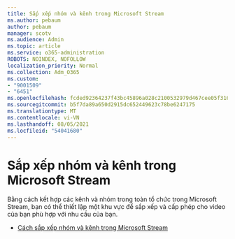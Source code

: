 ```yaml
---
title: Sắp xếp nhóm và kênh trong Microsoft Stream
ms.author: pebaum
author: pebaum
manager: scotv
ms.audience: Admin
ms.topic: article
ms.service: o365-administration
ROBOTS: NOINDEX, NOFOLLOW
localization_priority: Normal
ms.collection: Adm_O365
ms.custom:
- "9001509"
- "6451"
ms.openlocfilehash: fcded92364237f43bc45896a028c2100532979d467cee05f3166118a02894831
ms.sourcegitcommit: b5f7da89a650d2915dc652449623c78be6247175
ms.translationtype: MT
ms.contentlocale: vi-VN
ms.lasthandoff: 08/05/2021
ms.locfileid: "54041680"
---
```

# <a name="organize-groups-and-channels-in-microsoft-stream"></a>Sắp xếp nhóm và kênh trong Microsoft Stream

Bằng cách kết hợp các kênh và nhóm trong toàn tổ chức trong Microsoft Stream, bạn có thể thiết lập một khu vực để sắp xếp và cấp phép cho video của bạn phù hợp với nhu cầu của bạn.  

- [Cách sắp xếp nhóm và kênh trong Microsoft Stream](https://docs.microsoft.com/stream/groups-channels-organization)
